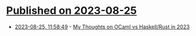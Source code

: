 # [Published on 2023-08-25](index.md)

* [2023-08-25, 11:58:49](https://lobste.rs/s/siaxu7/my_thoughts_on_ocaml_vs_haskell_rust_2023) - [My Thoughts on OCaml vs Haskell/Rust in 2023](https://github.com/sidkshatriya/me/blob/master/007-My-Thoughts-on-OCaml-vs-Haskell-Rust-2023.md)
